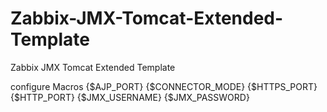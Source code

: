 # Zabbix-JMX-Tomcat-Extended-Template
Zabbix JMX Tomcat Extended Template

configure Macros
{$AJP_PORT}
{$CONNECTOR_MODE}
{$HTTPS_PORT}
{$HTTP_PORT}
{$JMX_USERNAME}
{$JMX_PASSWORD}

